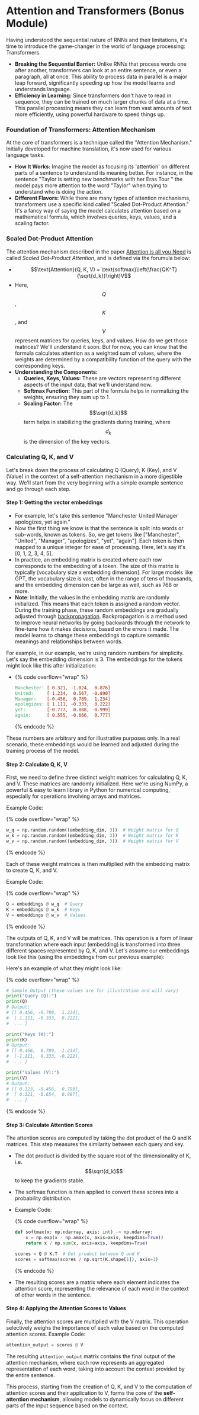 # Attention and Transformers (Bonus Module)

Having understood the sequential nature of RNNs and their limitations, it's time to introduce the game-changer in the world of language processing: Transformers.

* **Breaking the Sequential Barrier:** Unlike RNNs that process words one after another, transformers can look at an entire sentence, or even a paragraph, all at once. This ability to process data in parallel is a major leap forward, significantly speeding up how the model learns and understands language.
* **Efficiency in Learning:** Since transformers don't have to read in sequence, they can be trained on much larger chunks of data at a time. This parallel processing means they can learn from vast amounts of text more efficiently, using powerful hardware to speed things up.

### Foundation of Transformers: Attention Mechanism

At the core of transformers is a technique called the "Attention Mechanism." Initially developed for machine translation, it's now used for various language tasks.

* **How It Works:** Imagine the model as focusing its 'attention' on different parts of a sentence to understand its meaning better. For instance, in the sentence "Taylor is setting new benchmarks with her Eras Tour " the model pays more attention to the word "Taylor" when trying to understand who is doing the action.
* **Different Flavors:** While there are many types of attention mechanisms, transformers use a specific kind called "Scaled Dot-Product Attention." It's a fancy way of saying the model calculates attention based on a mathematical formula, which involves queries, keys, values, and a scaling factor.

### Scaled Dot-Product Attention

The attention mechanism described in the paper [Attention is all you Need](https://arxiv.org/abs/1706.03762) is called _Scaled Dot-Product Attention_, and is defined via the forumula below:

* $$\text{Attention}(Q, K, V) = \text{softmax}\left(\frac{QK^T}{\sqrt{d_k}}\right)V$$&#x20;
* Here, $$Q$$, $$K$$, and $$V$$ represent matrices for queries, keys, and values. How do we get those matrices? We'll understand it soon. But for now, you can know that the formula calculates attention as a weighted sum of values, where the weights are determined by a compatibility function of the query with the corresponding keys.
* **Understanding the Components:**
  * **Queries, Keys, Values:** These are vectors representing different aspects of the input data, that we'll understand now.
  * **Softmax Function:** This part of the formula helps in normalizing the weights, ensuring they sum up to 1.
  * **Scaling Factor:** The $$\sqrt{d_k}$$ term helps in stabilizing the gradients during training, where $${d_k}$$ is the dimension of the key vectors.

### Calculating Q, K, and V

Let's break down the process of calculating Q (Query), K (Key), and V (Value) in the context of a self-attention mechanism in a more digestible way. We'll start from the very beginning with a simple example sentence and go through each step.

#### Step 1: Getting the vector embeddings

* For example, let's take this sentence "Manchester United Manager apologizes, yet again."
* Now the first thing we know is that the sentence is split into words or sub-words, known as tokens. So, we get tokens like \["Manchester", "United", "Manager", "apologizes", "yet", "again"]. Each token is then mapped to a unique integer for ease of processing. Here, let's say it's \[0, 1, 2, 3, 4, 5].
* In practice, an embedding matrix is created where each row corresponds to the embedding of a token. The size of this matrix is typically \[vocabulary size x embedding dimension]. For large models like GPT, the vocabulary size is vast, often in the range of tens of thousands, and the embedding dimension can be large as well, such as 768 or more.
* **Note**: Initially, the values in the embedding matrix are randomly initialized. This means that each token is assigned a random vector. During the training phase, these random embeddings are gradually adjusted through [backpropagation](https://youtu.be/IN2XmBhILt4). Backpropagation is a method used to improve neural networks by going backwards through the network to fine-tune how it makes decisions, based on the errors it made. The model learns to change these embeddings to capture semantic meanings and relationships between words.

For example, in our example, we're using random numbers for simplicity. Let's say the embedding dimension is 3. The embeddings for the tokens might look like this after initialization:

* {% code overflow="wrap" %}
  ```makefile
  Manchester: [ 0.321, -1.024,  0.876]
  United:     [ 1.234,  0.567, -0.890]
  Manager:    [-0.456,  0.789,  1.234]
  apologizes: [ 1.111, -0.333,  0.222]
  yet:        [-0.777,  0.888, -0.999]
  again:      [ 0.555, -0.666,  0.777]
  ```
  {% endcode %}

These numbers are arbitrary and for illustrative purposes only. In a real scenario, these embeddings would be learned and adjusted during the training process of the model.

#### Step 2: Calculate Q, K, V

First, we need to define three distinct weight matrices for calculating Q, K, and V. These matrices are randomly initialized. Here we're using NumPy, a powerful & easy to learn library in Python for numerical computing, especially for operations involving arrays and matrices.

Example Code:

{% code overflow="wrap" %}
```python
w_q = np.random.random((embedding_dim, 3))  # Weight matrix for Q
w_k = np.random.random((embedding_dim, 3))  # Weight matrix for K
w_v = np.random.random((embedding_dim, 3))  # Weight matrix for V
```
{% endcode %}

Each of these weight matrices is then multiplied with the embedding matrix to create Q, K, and V.

Example Code:

{% code overflow="wrap" %}
```python
Q = embeddings @ w_q  # Query
K = embeddings @ w_k  # Keys
V = embeddings @ w_v  # Values
```
{% endcode %}

The outputs of Q, K, and V will be matrices. This operation is a form of linear transformation where each input (embedding) is transformed into three different spaces represented by Q, K, and V. Let's assume our embeddings look like this (using the embeddings from our previous example):

Here's an example of what they might look like:

{% code overflow="wrap" %}
```python
# Sample Output (these values are for illustration and will vary)
print("Query (Q):")
print(Q)
# Output:
# [[ 0.456, -0.789,  1.234],
#  [ 1.111, -0.333,  0.222],
#  ... ]

print("Keys (K):")
print(K)
# Output:
# [[-0.456,  0.789, -1.234],
#  [-1.111,  0.333, -0.222],
#  ... ]

print("Values (V):")
print(V)
# Output:
# [[ 0.123, -0.456,  0.789],
#  [ 0.321, -0.654,  0.987],
#  ... ]
```
{% endcode %}

#### Step 3: Calculate Attention Scores

The attention scores are computed by taking the dot product of the Q and K matrices. This step measures the similarity between each query and key.

* The dot product is divided by the square root of the dimensionality of K, i.e. $$\sqrt{d_k}$$  to keep the gradients stable.
* The softmax function is then applied to convert these scores into a probability distribution.
*   Example Code:

    {% code overflow="wrap" %}
    ```python
    def softmax(x: np.ndarray, axis: int) -> np.ndarray:
        x = np.exp(x - np.amax(x, axis=axis, keepdims=True))
        return x / np.sum(x, axis=axis, keepdims=True)

    scores = Q @ K.T  # Dot product between Q and K
    scores = softmax(scores / np.sqrt(K.shape[1]), axis=1)
    ```
    {% endcode %}
* The resulting scores are a matrix where each element indicates the attention score, representing the relevance of each word in the context of other words in the sentence.

#### Step 4: Applying the Attention Scores to Values

Finally, the attention scores are multiplied with the V matrix. This operation selectively weighs the importance of each value based on the computed attention scores. Example Code:

```python
attention_output = scores @ V
```

The resulting `attention_output` matrix contains the final output of the attention mechanism, where each row represents an aggregated representation of each word, taking into account the context provided by the entire sentence.

This process, starting from the creation of Q, K, and V to the computation of attention scores and their application to V, forms the core of the **self-attention mechanism**, allowing models to dynamically focus on different parts of the input sequence based on the context.


